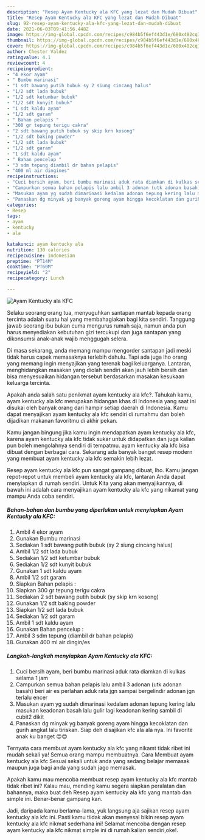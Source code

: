 ```yaml
---
description: "Resep Ayam Kentucky ala KFC yang lezat dan Mudah Dibuat"
title: "Resep Ayam Kentucky ala KFC yang lezat dan Mudah Dibuat"
slug: 92-resep-ayam-kentucky-ala-kfc-yang-lezat-dan-mudah-dibuat
date: 2021-06-03T09:41:56.448Z
image: https://img-global.cpcdn.com/recipes/c984b5f6ef443d1e/680x482cq70/ayam-kentucky-ala-kfc-foto-resep-utama.jpg
thumbnail: https://img-global.cpcdn.com/recipes/c984b5f6ef443d1e/680x482cq70/ayam-kentucky-ala-kfc-foto-resep-utama.jpg
cover: https://img-global.cpcdn.com/recipes/c984b5f6ef443d1e/680x482cq70/ayam-kentucky-ala-kfc-foto-resep-utama.jpg
author: Chester Valdez
ratingvalue: 4.1
reviewcount: 4
recipeingredient:
- "4 ekor ayam"
- " Bumbu marinasi"
- "1 sdt bawang putih bubuk sy 2 siung cincang halus"
- "1/2 sdt lada bubuk"
- "1/2 sdt ketumbar bubuk"
- "1/2 sdt kunyit bubuk"
- "1 sdt kaldu ayam"
- "1/2 sdt garam"
- " Bahan pelapis "
- "300 gr tepung terigu cakra"
- "2 sdt bawang putih bubuk sy skip krn kosong"
- "1/2 sdt baking powder"
- "1/2 sdt lada bubuk"
- "1/2 sdt garam"
- "1 sdt kaldu ayam"
- " Bahan pencelup "
- "3 sdm tepung diambil dr bahan pelapis"
- "400 ml air dingines"
recipeinstructions:
- "Cuci bersih ayam, beri bumbu marinasi aduk rata diamkan di kulkas selama 1 jam"
- "Campurkan semua bahan pelapis lalu ambil 3 adonan (utk adonan basah) beri air es perlahan aduk rata jgn sampai bergelindir adonan jgn terlalu encer"
- "Masukan ayam yg sudah dimarinasi kedalam adonan tepung kering lalu masukan keadonan basah lalu gulir lagi keadonan kering sambil di cubit2 dikit"
- "Panaskan dg minyak yg banyak goreng ayam hingga kecoklatan dan gurih angkat lalu tiriskan. Siap deh disajikan kfc ala ala nya. Ini favorite anak ku banget 😍😍"
categories:
- Resep
tags:
- ayam
- kentucky
- ala

katakunci: ayam kentucky ala 
nutrition: 130 calories
recipecuisine: Indonesian
preptime: "PT14M"
cooktime: "PT60M"
recipeyield: "2"
recipecategory: Lunch

---
```



![Ayam Kentucky ala KFC](https://img-global.cpcdn.com/recipes/c984b5f6ef443d1e/680x482cq70/ayam-kentucky-ala-kfc-foto-resep-utama.jpg)

Selaku seorang orang tua, menyuguhkan santapan mantab kepada orang tercinta adalah suatu hal yang membahagiakan bagi kita sendiri. Tanggung jawab seorang ibu bukan cuma mengurus rumah saja, namun anda pun harus menyediakan kebutuhan gizi tercukupi dan juga santapan yang dikonsumsi anak-anak wajib menggugah selera.

Di masa  sekarang, anda memang mampu mengorder santapan jadi meski tidak harus capek memasaknya terlebih dahulu. Tapi ada juga lho orang yang memang ingin menyajikan yang terenak bagi keluarganya. Lantaran, menghidangkan masakan yang diolah sendiri akan jauh lebih bersih dan bisa menyesuaikan hidangan tersebut berdasarkan masakan kesukaan keluarga tercinta. 



Apakah anda salah satu penikmat ayam kentucky ala kfc?. Tahukah kamu, ayam kentucky ala kfc merupakan hidangan khas di Indonesia yang saat ini disukai oleh banyak orang dari hampir setiap daerah di Indonesia. Kamu dapat menyajikan ayam kentucky ala kfc sendiri di rumahmu dan boleh dijadikan makanan favoritmu di akhir pekan.

Kamu jangan bingung jika kamu ingin mendapatkan ayam kentucky ala kfc, karena ayam kentucky ala kfc tidak sukar untuk didapatkan dan juga kalian pun boleh mengolahnya sendiri di tempatmu. ayam kentucky ala kfc bisa dibuat dengan berbagai cara. Sekarang ada banyak banget resep modern yang membuat ayam kentucky ala kfc semakin lebih lezat.

Resep ayam kentucky ala kfc pun sangat gampang dibuat, lho. Kamu jangan repot-repot untuk membeli ayam kentucky ala kfc, lantaran Anda dapat menyiapkan di rumah sendiri. Untuk Kita yang akan menyajikannya, di bawah ini adalah cara menyajikan ayam kentucky ala kfc yang nikamat yang mampu Anda coba sendiri.

<!--inarticleads1-->

##### Bahan-bahan dan bumbu yang diperlukan untuk menyiapkan Ayam Kentucky ala KFC:

1. Ambil 4 ekor ayam
1. Gunakan  Bumbu marinasi
1. Sediakan 1 sdt bawang putih bubuk (sy 2 siung cincang halus)
1. Ambil 1/2 sdt lada bubuk
1. Sediakan 1/2 sdt ketumbar bubuk
1. Sediakan 1/2 sdt kunyit bubuk
1. Gunakan 1 sdt kaldu ayam
1. Ambil 1/2 sdt garam
1. Siapkan  Bahan pelapis :
1. Siapkan 300 gr tepung terigu cakra
1. Sediakan 2 sdt bawang putih bubuk (sy skip krn kosong)
1. Gunakan 1/2 sdt baking powder
1. Siapkan 1/2 sdt lada bubuk
1. Sediakan 1/2 sdt garam
1. Ambil 1 sdt kaldu ayam
1. Gunakan  Bahan pencelup :
1. Ambil 3 sdm tepung (diambil dr bahan pelapis)
1. Gunakan 400 ml air dingin/es




<!--inarticleads2-->

##### Langkah-langkah menyiapkan Ayam Kentucky ala KFC:

1. Cuci bersih ayam, beri bumbu marinasi aduk rata diamkan di kulkas selama 1 jam
1. Campurkan semua bahan pelapis lalu ambil 3 adonan (utk adonan basah) beri air es perlahan aduk rata jgn sampai bergelindir adonan jgn terlalu encer
1. Masukan ayam yg sudah dimarinasi kedalam adonan tepung kering lalu masukan keadonan basah lalu gulir lagi keadonan kering sambil di cubit2 dikit
1. Panaskan dg minyak yg banyak goreng ayam hingga kecoklatan dan gurih angkat lalu tiriskan. Siap deh disajikan kfc ala ala nya. Ini favorite anak ku banget 😍😍




Ternyata cara membuat ayam kentucky ala kfc yang nikamt tidak ribet ini mudah sekali ya! Semua orang mampu membuatnya. Cara Membuat ayam kentucky ala kfc Sesuai sekali untuk anda yang sedang belajar memasak maupun juga bagi anda yang sudah jago memasak.

Apakah kamu mau mencoba membuat resep ayam kentucky ala kfc mantab tidak ribet ini? Kalau mau, mending kamu segera siapkan peralatan dan bahannya, maka buat deh Resep ayam kentucky ala kfc yang mantab dan simple ini. Benar-benar gampang kan. 

Jadi, daripada kamu berlama-lama, yuk langsung aja sajikan resep ayam kentucky ala kfc ini. Pasti kamu tiidak akan menyesal bikin resep ayam kentucky ala kfc nikmat sederhana ini! Selamat mencoba dengan resep ayam kentucky ala kfc nikmat simple ini di rumah kalian sendiri,oke!.

